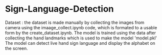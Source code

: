 # Sign-Language-Detection
Dataset : the dataset is made manually by collecting the images from camera using the imaage_collect.ipynb code, which is formated to a usable form by the create_dataset.ipynb.
The model is trained using the data after collecting the hand landmarks which is used to make the model 'model.pkl'
The model can detect live hand sign language and display the alphabet on the screen.
